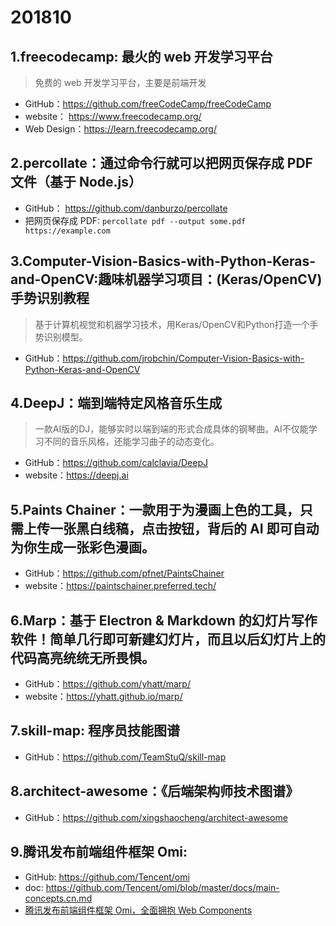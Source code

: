 # 201810

## 1.freecodecamp: 最火的 web 开发学习平台
>免费的 web 开发学习平台，主要是前端开发

- GitHub：https://github.com/freeCodeCamp/freeCodeCamp
- website： https://www.freecodecamp.org/
- Web Design：https://learn.freecodecamp.org/


## 2.percollate：通过命令行就可以把网页保存成 PDF 文件（基于 Node.js）
- GitHub： https://github.com/danburzo/percollate
- 把网页保存成 PDF: `percollate pdf --output some.pdf https://example.com`



## 3.Computer-Vision-Basics-with-Python-Keras-and-OpenCV:趣味机器学习项目：(Keras/OpenCV)手势识别教程
>基于计算机视觉和机器学习技术，用Keras/OpenCV和Python打造一个手势识别模型。 

- GitHub：https://github.com/jrobchin/Computer-Vision-Basics-with-Python-Keras-and-OpenCV



## 4.DeepJ：端到端特定风格音乐生成 

>一款AI版的DJ，能够实时以端到端的形式合成具体的钢琴曲。AI不仅能学习不同的音乐风格，还能学习曲子的动态变化。 

- GitHub：https://github.com/calclavia/DeepJ
- website：https://deepj.ai


## 5.Paints Chainer：一款用于为漫画上色的工具，只需上传一张黑白线稿，点击按钮，背后的 AI 即可自动为你生成一张彩色漫画。

- GitHub：https://github.com/pfnet/PaintsChainer
- website：https://paintschainer.preferred.tech/



## 6.Marp：基于 Electron & Markdown 的幻灯片写作软件！简单几行即可新建幻灯片，而且以后幻灯片上的代码高亮统统无所畏惧。

- GitHub：https://github.com/yhatt/marp/
- website：https://yhatt.github.io/marp/

## 7.skill-map: 程序员技能图谱
- GitHub：https://github.com/TeamStuQ/skill-map


## 8.architect-awesome：《后端架构师技术图谱》
- GitHub：https://github.com/xingshaocheng/architect-awesome


## 9.腾讯发布前端组件框架 Omi:
- GitHub: https://github.com/Tencent/omi
- doc: https://github.com/Tencent/omi/blob/master/docs/main-concepts.cn.md
- [腾讯发布前端组件框架 Omi，全面拥抱 Web Components](https://juejin.im/post/5bc823d46fb9a05d1d2e3fc9)
